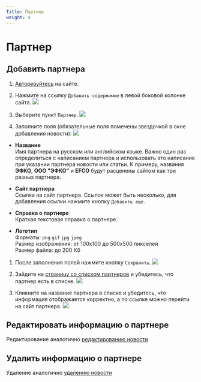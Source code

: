 ```yaml
---
Title: Партнер
weight: 4
---
```


# Партнер

## Добавить партнера

1. [Авторизуйтесь](../auth) на сайте.

1. Нажмите на ссылку `Добавить содержимое` в левой боковой колонке сайта. ![](../img/create_content_link.png)

1. Выберите пункт `Партнер`. ![](../img/create_partner_link.png)

1. Заполните поля (обязательные поля помечены звездочкой в окне добавления новости): ![](../img/partner_fields.png)

  - **Название**  
    Имя партнера на русском или английском языке. Важно один раз определиться с написанием партнера и использовать это написание при указании партнера новости или статьи. К примеру, названия **ЭФКО**, **ООО "ЭФКО"** и **EFCO** будут расценены сайтом как три разных партнера.

  - **Сайт партнера**  
    Ссылка на сайт партнера. Ссылок может быть несколько, для добавления ссылки нажмите кнопку `Добавить еще`.
  
  - **Справка о партнере**  
    Краткая текстовая справка о партнере.
  
  - **Логотип**  
    Форматы: `png` `gif` `jpg` `jpeg`  
    Размер изображения: от 100x100 до 500x500 пикселей  
    Размер файла: до 200 Кб    

    
1. После заполнения полей нажмите кнопку `Сохранить`. ![](../img/partner_save.png)

1. Зайдите на [страницу со списком партнеров](http://zzr.ru/partners) и убедитесь, что партнер есть в списке. ![](../img/partner_list.png)

1. Кликните на название партнера в списке и убедитесь, что информация отображается корректно, а по ссылке можно перейти на сайт партнера. ![](../img/partner_page.png)


## Редактировать информацию о партнере

Редактирование аналогично [редактированию новости](../news#отредактировать-новость)


## Удалить информацию о партнере

Удаление аналогично [удалению новости](../news#удалить-новость)
